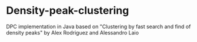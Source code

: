 # Density-peak-clustering
 DPC implementation in Java based on "Clustering by fast search and find of density peaks" by Alex Rodriguez and Alessandro Laio

